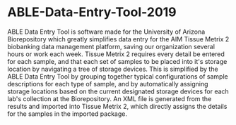 # ABLE-Data-Entry-Tool-2019
ABLE Data Entry Tool is software made for the University of Arizona Biorepository which greatly simplifies data entry for the AIM Tissue Metrix 2 biobanking data management platform, saving our organization several hours or work each week. Tissue Metrix 2 requires every detail be entered for each sample, and that each set of samples to be placed into it's storage location by navigating a tree of storage devices. This is simplified by the ABLE Data Entry Tool by grouping together typical configurations of sample descriptions for each type of sample, and by automatically assigning storage locations based on the current designated storage devices for each lab's collection at the Biorepository. An XML file is generated from the results and imported into Tissue Metrix 2, which directly assigns the details for the samples in the imported package.
